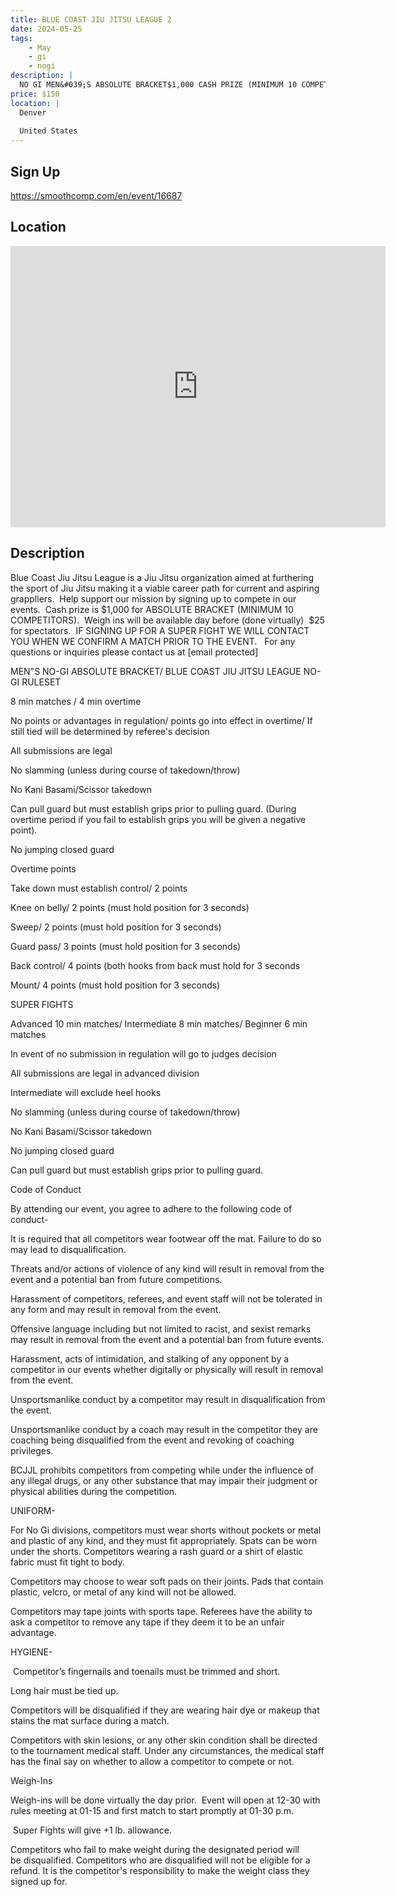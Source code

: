 ```yaml
---
title: BLUE COAST JIU JITSU LEAGUE 2
date: 2024-05-25
tags:
    - May
    - gi 
    - nogi 
description: |
  NO GI MEN&#039;S ABSOLUTE BRACKET$1,000 CASH PRIZE (MINIMUM 10 COMPETITORS) $150 ENTRY FEE, SUPER FIGHTS (NO COST TO ENTER IF SELECTED TO COMPETE) FOR INDIVIDUAL SUPER FIGHTS COMPETITOR&#039;S WILL BE PAIRED BY SKILL/WEIGHT AS BEST AS POSSIBLE
price: $150
location: |
  Denver
  
  United States
---
```

## Sign Up
https://smoothcomp.com/en/event/16687

## Location
<iframe src="https://www.google.com/maps/embed?pb=!1m18!1m12!1m3!1d12345.6789!2d-81.0336971!3d35.5342169!2m3!1f0!2f0!3f0!3m2!1i1024!2i768!4f13.1!3m3!1m2!1s0x0%3A0x0!2z35.5342169!5e0!3m2!1sen!2sus!4v1234567890" width="600" height="450" style="border:0;" allowfullscreen="" loading="lazy"></iframe>

## Description
Blue Coast Jiu Jitsu League is a Jiu Jitsu organization aimed at furthering the sport of Jiu Jitsu making it a viable career path for current and aspiring grappllers.  Help support our mission by signing up to compete in our events.  Cash prize is $1,000 for ABSOLUTE BRACKET (MINIMUM 10 COMPETITORS).  Weigh ins will be available day before (done virtually)  $25 for spectators.  IF SIGNING UP FOR A SUPER FIGHT WE WILL CONTACT YOU WHEN WE CONFIRM A MATCH PRIOR TO THE EVENT.   For any questions or inquiries please contact us at [email protected]


MEN"S NO-GI ABSOLUTE BRACKET/ BLUE COAST JIU JITSU LEAGUE NO-GI RULESET


8 min matches / 4 min overtime


No points or advantages in regulation/ points go into effect in overtime/ If still tied will be determined by referee's decision


All submissions are legal


No slamming (unless during course of takedown/throw)


No Kani Basami/Scissor takedown


Can pull guard but must establish grips prior to pulling guard. (During overtime period if you fail to establish grips you will be given a negative point).


No jumping closed guard


Overtime points


Take down must establish control/ 2 points


Knee on belly/ 2 points (must hold position for 3 seconds)


Sweep/ 2 points (must hold position for 3 seconds)


Guard pass/ 3 points (must hold position for 3 seconds)


Back control/ 4 points (both hooks from back must hold for 3 seconds


Mount/ 4 points (must hold position for 3 seconds)


SUPER FIGHTS


Advanced 10 min matches/ Intermediate 8 min matches/ Beginner 6 min matches 


In event of no submission in regulation will go to judges decision


All submissions are legal in advanced division


Intermediate will exclude heel hooks


No slamming (unless during course of takedown/throw)


No Kani Basami/Scissor takedown


No jumping closed guard


Can pull guard but must establish grips prior to pulling guard. 


Code of Conduct


By attending our event, you agree to adhere to the following code of conduct-


It is required that all competitors wear footwear off the mat. Failure to do so may lead to disqualification.


Threats and/or actions of violence of any kind will result in removal from the event and a potential ban from future competitions.


Harassment of competitors, referees, and event staff will not be tolerated in any form and may result in removal from the event.


Offensive language including but not limited to racist, and sexist remarks may result in removal from the event and a potential ban from future events.


Harassment, acts of intimidation, and stalking of any opponent by a competitor in our events whether digitally or physically will result in removal from the event.


Unsportsmanlike conduct by a competitor may result in disqualification from the event.


Unsportsmanlike conduct by a coach may result in the competitor they are coaching being disqualified from the event and revoking of coaching privileges.


BCJJL prohibits competitors from competing while under the influence of any illegal drugs, or any other substance that may impair their judgment or physical abilities during the competition.


UNIFORM-


For No Gi divisions, competitors must wear shorts without pockets or metal and plastic of any kind, and they must fit appropriately. Spats can be worn under the shorts. Competitors wearing a rash guard or a shirt of elastic fabric must fit tight to body. 


Competitors may choose to wear soft pads on their joints. Pads that contain plastic, velcro, or metal of any kind will not be allowed.


Competitors may tape joints with sports tape. Referees have the ability to ask a competitor to remove any tape if they deem it to be an unfair advantage.


HYGIENE-


 Competitor’s fingernails and toenails must be trimmed and short.


Long hair must be tied up.


Competitors will be disqualified if they are wearing hair dye or makeup that stains the mat surface during a match.


Competitors with skin lesions, or any other skin condition shall be directed to the tournament medical staff. Under any circumstances, the medical staff has the final say on whether to allow a competitor to compete or not.


Weigh-Ins


Weigh-ins will be done virtually the day prior.  Event will open at 12-30 with rules meeting at 01-15 and first match to start promptly at 01-30 p.m. 


 Super Fights will give +1 lb. allowance.


Competitors who fail to make weight during the designated period will be disqualified. Competitors who are disqualified will not be eligible for a refund. It is the competitor's responsibility to make the weight class they signed up for.